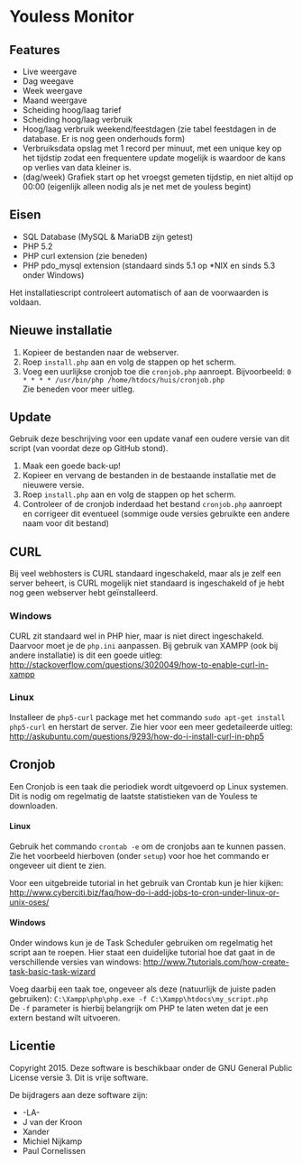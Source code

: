 # Youless Monitor

## Features 
- Live weergave
- Dag weegave
- Week weergave
- Maand weergave
- Scheiding hoog/laag tarief
- Scheiding hoog/laag verbruik
- Hoog/laag verbruik weekend/feestdagen (zie tabel feestdagen in de database. Er is nog geen onderhouds form)
- Verbruiksdata opslag met 1 record per minuut, met een unique key op het tijdstip zodat een frequentere update mogelijk is waardoor de kans op verlies van data kleiner is.
- (dag/week) Grafiek start op het vroegst gemeten tijdstip, en niet altijd op 00:00 (eigenlijk alleen nodig als je net met de youless begint)

## Eisen
- SQL Database (MySQL & MariaDB zijn getest)
- PHP 5.2
- PHP curl extension (zie beneden)
- PHP pdo_mysql extension (standaard sinds 5.1 op *NIX en sinds 5.3 onder Windows)

Het installatiescript controleert automatisch of aan de voorwaarden is voldaan.

## Nieuwe installatie 
1. Kopieer de bestanden naar de webserver.
2. Roep `install.php` aan en volg de stappen op het scherm.
3. Voeg een uurlijkse cronjob toe die `cronjob.php` aanroept. Bijvoorbeeld:
   `0 * * * * /usr/bin/php /home/htdocs/huis/cronjob.php`  
   Zie beneden voor meer uitleg.  

## Update
Gebruik deze beschrijving voor een update vanaf een oudere versie van dit script (van voordat deze op GitHub stond).

1. Maak een goede back-up!
2. Kopieer en vervang de bestanden in de bestaande installatie met de nieuwere versie.
5. Roep `install.php` aan en volg de stappen op het scherm.
6. Controleer of de cronjob inderdaad het bestand `cronjob.php` aanroept en corrigeer dit eventueel (sommige oude versies gebruikte een andere naam voor dit bestand)

## CURL
Bij veel webhosters is CURL standaard ingeschakeld, maar als je zelf een server beheert, is CURL mogelijk niet standaard is ingeschakeld of je hebt nog geen webserver hebt geïnstalleerd.
### Windows
CURL zit standaard wel in PHP hier, maar is niet direct ingeschakeld. Daarvoor moet je de `php.ini` aanpassen. 
Bij gebruik van XAMPP (ook bij andere installatie) is dit een goede uitleg:
http://stackoverflow.com/questions/3020049/how-to-enable-curl-in-xampp
### Linux
Installeer de `php5-curl` package met het commando `sudo apt-get install php5-curl` en herstart de server. 
Zie hier voor een meer gedetaileerde uitleg: 
http://askubuntu.com/questions/9293/how-do-i-install-curl-in-php5  

## Cronjob
Een Cronjob is een taak die periodiek wordt uitgevoerd op Linux systemen. Dit is nodig om regelmatig de laatste statistieken van de Youless te downloaden.
#### Linux
Gebruik het commando `crontab -e` om de cronjobs aan te kunnen passen. Zie het voorbeeld hierboven (onder `setup`) voor hoe het commando er ongeveer uit dient te zien.

Voor een uitgebreide tutorial in het gebruik van Crontab kun je hier kijken:
http://www.cyberciti.biz/faq/how-do-i-add-jobs-to-cron-under-linux-or-unix-oses/
#### Windows
Onder windows kun je de Task Scheduler gebruiken om regelmatig het script aan te roepen. 
Hier staat een duidelijke tutorial hoe dat gaat in de verschillende versies van windows:
http://www.7tutorials.com/how-create-task-basic-task-wizard  

Voeg daarbij een taak toe, ongeveer als deze (natuurlijk de juiste paden gebruiken):
`C:\Xampp\php\php.exe -f C:\Xampp\htdocs\my_script.php`  
De `-f` parameter is hierbij belangrijk om PHP te laten weten dat je een extern bestand wilt uitvoeren.

## Licentie
Copyright 2015. Deze software is beschikbaar onder de GNU General Public License versie 3. Dit is vrije software.

De bijdragers aan deze software zijn:
- -LA-
- J van der Kroon
- Xander
- Michiel Nijkamp
- Paul Cornelissen